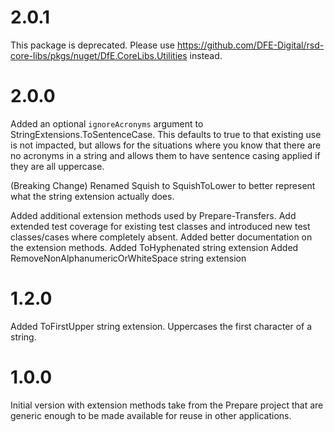 # 2.0.1

This package is deprecated. Please use https://github.com/DFE-Digital/rsd-core-libs/pkgs/nuget/DfE.CoreLibs.Utilities instead.

# 2.0.0
Added an optional `ignoreAcronyms` argument to StringExtensions.ToSentenceCase. This defaults to true to that existing use is not impacted, but allows for the situations where you know that there are no acronyms in a string and allows them to have sentence casing applied if they are all uppercase.

(Breaking Change) Renamed Squish to SquishToLower to better represent what the string extension actually does.

Added additional extension methods used by Prepare-Transfers. 
Add extended test coverage for existing test classes and introduced new test classes/cases where completely absent.
Added better documentation on the extension methods.
Added ToHyphenated string extension
Added RemoveNonAlphanumericOrWhiteSpace string extension

# 1.2.0
Added ToFirstUpper string extension. Uppercases the first character of a string.

# 1.0.0
Initial version with extension methods take from the Prepare project that are generic enough to be made available for reuse in other applications.
